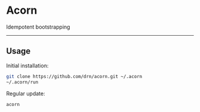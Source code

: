 # Acorn

Idempotent bootstrapping

* * *

## Usage

Initial installation:

```bash
git clone https://github.com/drn/acorn.git ~/.acorn
~/.acorn/run
```

Regular update:

```bash
acorn
```
